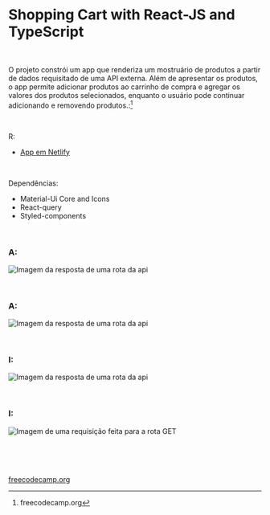# Shopping Cart with  React-JS and TypeScript


<br />

O projeto constrói um app que renderiza um mostruário de produtos a partir de dados requisitado de uma API externa. Além de apresentar os produtos, o app permite adicionar produtos ao carrinho de compra e agregar os valores dos produtos selecionados, enquanto o usuário pode continuar adicionando e removendo produtos.:[^1]



<br />

R:

- [App em Netlify]()

<br />

Dependências:

- Material-Ui Core and Icons
- React-query
- Styled-components



<br />


### A:

![Imagem da resposta de uma rota da api](/public/images/)


<br />


### A:

![Imagem da resposta de uma rota da api](/public/images/)


<br />


### I:  

![Imagem da resposta de uma rota da api](/public/images/)


<br />


### I:  

![Imagem de uma requisição feita para a rota GET](/public/images/)



<br />

<br />
<br />

[freecodecamp.org](https://www.freecodecamp.org/)

[^1]:freecodecamp.org 

